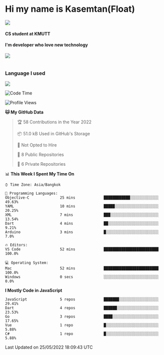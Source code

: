 # Hi my name is Kasemtan(Float)
![](https://64.media.tumblr.com/9c2a8f831efe8da556ffbf89cebb52c9/b86c1ab833a37e32-93/s1280x1920/d000dc22f75df64be2bc150f5fa69c4f6df6bb07.gifv)
#### CS student at KMUTT
#### I'm developer who love new technology
[![](https://github-readme-stats.vercel.app/api?username=FloatKasemtan&show_icons=true&theme=nightowl)]()
#
### Language I used
[![](https://github-readme-stats.vercel.app/api/top-langs/?username=FloatKasemtan&layout=compact&theme=nightowl)]()
<!--START_SECTION:waka-->
![Code Time](http://img.shields.io/badge/Code%20Time-377%20hrs%203%20mins-blue)

![Profile Views](http://img.shields.io/badge/Profile%20Views-7-blue)

**🐱 My GitHub Data** 

> 🏆 58 Contributions in the Year 2022
 > 
> 📦 51.0 kB Used in GitHub's Storage 
 > 
> 🚫 Not Opted to Hire
 > 
> 📜 8 Public Repositories 
 > 
> 🔑 6 Private Repositories  
 > 
📊 **This Week I Spent My Time On** 

```text
⌚︎ Time Zone: Asia/Bangkok

💬 Programming Languages: 
Objective-C              25 mins             ████████████░░░░░░░░░░░░░   49.63% 
YAML                     10 mins             █████░░░░░░░░░░░░░░░░░░░░   20.25% 
XML                      7 mins              ███░░░░░░░░░░░░░░░░░░░░░░   13.54% 
Dart                     4 mins              ██░░░░░░░░░░░░░░░░░░░░░░░   9.21% 
Arduino                  3 mins              █░░░░░░░░░░░░░░░░░░░░░░░░   7.0%

🔥 Editors: 
VS Code                  52 mins             █████████████████████████   100.0%

💻 Operating System: 
Mac                      52 mins             █████████████████████████   100.0% 
Windows                  0 secs              ░░░░░░░░░░░░░░░░░░░░░░░░░   0.0%

```

**I Mostly Code in JavaScript** 

```text
JavaScript               5 repos             ███████░░░░░░░░░░░░░░░░░░   29.41% 
Dart                     4 repos             ██████░░░░░░░░░░░░░░░░░░░   23.53% 
Go                       3 repos             ████░░░░░░░░░░░░░░░░░░░░░   17.65% 
Vue                      1 repo              █░░░░░░░░░░░░░░░░░░░░░░░░   5.88% 
C#                       1 repo              █░░░░░░░░░░░░░░░░░░░░░░░░   5.88%

```



 Last Updated on 25/05/2022 18:09:43 UTC
<!--END_SECTION:waka-->
<!--
**FloatKasemtan/FloatKasemtan** is a ✨ _special_ ✨ repository because its `README.md` (this file) appears on your GitHub profile.

Here are some ideas to get you started:

- 🔭 I’m currently working on ...
- 🌱 I’m currently learning ...
- 👯 I’m looking to collaborate on ...
- 🤔 I’m looking for help with ...
- 💬 Ask me about ...
- 📫 How to reach me: ...
- 😄 Pronouns: ...
- ⚡ Fun fact: ...
-->
